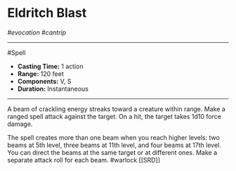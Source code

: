 # Eldritch Blast
*#evocation #cantrip*
___ 
#Spell
- **Casting Time:** 1 action
- **Range:** 120 feet
- **Components:** V, S
- **Duration:** Instantaneous
---
A beam of crackling energy streaks toward a creature within range. Make a ranged spell attack against the target. On a hit, the target takes 1d10 force damage.

The spell creates more than one beam when you reach higher levels: two beams at 5th level, three beams at 11th level, and four beams at 17th level. You can direct the beams at the same target or at different ones. Make a separate attack roll for each beam.
#warlock
[[SRD]]